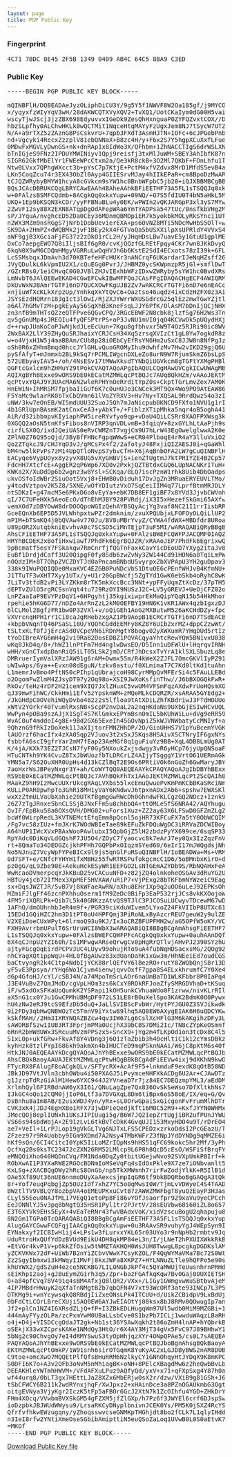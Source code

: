 ```yaml
---
layout: page
title: PGP Public Key
---
```

### Fingerprint

<pre>4C71 7BDC 0E45 2F5B 1349 0409 AB4C 64C5 8BA9 C3ED</pre>

### Public Key

<pre>
-----BEGIN PGP PUBLIC KEY BLOCK-----

mQINBFlH/DQBEADAeJyzOLiphDiCU3Y/9g5Y5f1NWVF8W2Oa185gf/j9MYCODUNA
x/yqyxfzWIyYqV3wH/28dAKWCQTXVyXQV2+TvXQ1/UotCKaIym0dG00H5vaibXUs
wscyTjwJScj3jzZBX698EdyuvvxIGeDk9ZesQhHxnguaP0ZYFQZvxtCOX//D0bmD
hbzSLpfhy0ALChwHKLk0wQCTMit1NqceHtqMAYyFzUgxJem8NJ7tSycW7UTZ5li1
N/A+a9rTXZ52ZAznGBPsCskvrU+7qpb3FXdT3AsmHJTN+IOFc+6cJPGebPnb6qFc
nd+Vgcyki4RecxZzzplV81ebQNNaX+B8zc4H/y+F6x2S7Y5hgpXCuXxfLFue37Cv
0MDwFxMGVLyDwnGS+nk+dnRAp1x8IdWo3X/QFhbm+1ZhNACCTIgS6drWSLXNRzAY
bTnIGjeS9FNz2IPDUYMWINiyv1Qpj9reisfj3txMlJuWM+SBEY3AhIbfK87nTRSc
SIGR62GkfMbElYr1FWEeWPcCtxm2a/Qe3kR8ckB+3O2Ml7QKbF+FOnLhfu1TxGzQ
Ntw0LVxx7QPhgWXcct3b+pYsC7p7KtjE+PctM4xfVZdvx8MrD1MfdS5evB4abde2
LKn5CoqZcu74r3EX43ObZl0Ayp4GIIESrvMJay4hIIkEPaR+cm8BpoDzMwARAQAB
tCJQZWRybyBMYW1hcyA8cGVkcm9sYW1hc0BnbWFpbC5jb20+iQJXBBMBCgBBAhsB
BQsJCAcDBRUKCQgLBRYCAwEAAh4BAheAAhkBFiEETHF73A5FL1sTSQQJq0xkxYup
w+0FAlzsBSMFCQdmb+8ACgkQq0xkxYupw+09NQ/+O7S5fdIU0T4bN5aHkL5MP9xC
UKQ+1Ep9bKSQN3kCOr/yyFFBNuBLu4y0EK/wPWIn2vQKJARGpP3xl3yS7MYwfv0S
2ZwVF12sy88X2EXN8ATqpDgOdAFepWAa6YmTYADPsa547tUc/0nsfkbVHg2MtpZd
sP/JYquA/nvghcED52Da0CEy36MDnmQBMDpiER7k5yokbkMOLyRkSYnci1UTCq0f
n2WX3MZm9nsRGgS7jNrb1DobUevierEXA+ps60VNZ8MTi5NDcMwHbS5OlT+wSUPu
SK9DA+2HmPZ+dWQBMk2jvF1BEy2kX4FGTVoQa5bUSXXilpXsUPRldY4VVxS4rent
aWF9gjB3XGciaFjFG37z2zDkO1rCL2H/yJHqHDsLBw7uavE5y1GtuU1gplMEEYer
OxCo7aepgEWO7Q8iIljsBIf6gR0/cvKjQQzfGLREtFpqy4CKr7wn8JKkDvyQN9xN
6kqN0X5wM6CDQmHMgyVGRRuLwOqHVJhGb6KstE2SdI4ECxots78zI39k+6FL/B4W
LcSSMsbqxJDmAvh3d70KBTefeHFcHUXr3nANCrqF6UKardarIJeNqHZsff2678Oi
JVyQDulkL6kVpmIU2X1/cQuEGg0PvrJ/JHBMZ0ycSKWpmzpR5jGl+smflDwTMwS6
/GZrRBs0/1eiCHvqC0G0JVBlZHJvIExhbWFzIDxwZWRyby5sYW1hc0BvdXRsb29r
LmNvbT6JAlQEEwEKAD4CGwEFCwkIBwMFFQoJCAsFFgIDAQACHgECF4AWIQRMcXvc
DkUvWxNJBAmrTGTFi6nD7QUCXOwFKgUJB2Zv7wAKCRCrTGTFi6nD7e6nEACc+emZ
xnjiuWfXcKLkXrpzUp/YnhkqXkYtQvC6+Oaztso46uqdz4ixCdzHZFX0z3AiXVLO
JSYsEzdHQRrn183gIct3lOwI/RjZXJYWrrWXUSGdrcG25qlEz2mwTGwYZjtl7VMc
a6Al7hGMvTzM+pgkEyAy56SqXhB3KneFsqLJJY6PfK/OlAsM7bDnIjQCjNHXJdj5
zn3nfB9mTHTsQZzeQTFPve6QGvCPQ/3RGcEBWF2N8cbk8jlzfSg76H2Ws3Tn1ZJk
qv5gGnUMp4sJREQIu4fyQFSPtrPS+aP3JvNU1mVI0jqO4KCVwOk5pUQydHXj+Qjn
d++rwpJUaKoCoPJwNjkdJLeEcUun+7Kgu8gfbhvxr5W9T4Oz5RJRi90ic8WV7OHV
2WxBAX2LlY39ZHyQuSRJhaixYCRJCsH34Xq5zrsqXVIzCt1gL0Yw7ogkdR8zmAH9
w+o4VjxH1W5j4maBBAm/CUb8p28iOEbCyEfRsYN6Hm2uSxC8JJW8n8NfPgJzv5iO
oSh0R6xZHhmBmqd0hccJYlGHLvQuoGROMyIhu9dwhfzMv7Hw2vIKD29gjQ6UvAlg
pySfAfyT+mJmmxb2BL9kSq7rPCMLIWgcnDXLeZo8urN9W7RjumSkmZ6bsLpSYY2g
572UEbyayIAV5+/oh/4NsESv17tMWwXksdTYNbQiUGVkcm8gTGFtYXMgPHBlZHJv
QGFtcGxlcm9hZHMuY29tPokCVAQTAQoAPgIbAQULCQgHAwUVCgkICwUWAgMBAAIe
AQIXgBYhBExxe9wORS9bE0kECatMZMWLqcPtBQJc7AUqBQkHZm/vAAoJEKtMZMWL
qcPtvxYQAJ9Y3UAcMA6N2wleRPHYnOeRrditYpZ0s+CkptTGrLmvZex7AM0KkFU5
HnEWiN+IhMRSM7fpjbaIiGUf6K7c0uHUJo3CNCek3MT9Qx4Wo9PO9AtEAW86+CzU
F5YaMc9wlarRK0bTxCbQVmn61lVoZYRXV3+Hv7Ny+TXQSAL9RrdQwz54o3zI8RAJ
uNW/3kw7eOnEB/WI5mdUUU32SuoJ5Qh7mJaNicpub0KNCD9FXfo1NVU1g1rIGdf+
4b1GRlUpnBAsmK2atCnxCeA3+yAbkT+/+FiblzXTipMhka5nqr4oB5oghA41vSHw
AiR/d32ibbmpvKIyiaphPW5ireRYvfyo9qp+vDaU4QiLCSRr8XAOFPXWsg3kIlZV
0XGQQ2aOsN5tnKfsFibos8nVIRP3qnVDLvmB+3fqiqV+8zxGYLhLtAaPjh9sGPTZ
cirfLSX0Q/ixdJQeiUAS0eRvCWMZnT7vgjCm9U7hLrW43EgOwelglwwA2K0eD93X
ZPlN0Z76Q95oQjd/3ByBfFHNcFgpqWWwS+eCR04PlboqE4rR4aY3lluVxiO2zHK/
Qo2ZTqkcJ9/CHJYqO3vJ/gMCsPx4f2/2afotyJ48FxjiQIZAESJ0i+qGaWhlEvnh
bM4nw5lkPvPs7zM14UpQTloNvpS7ybvCfH+X6jAqBnbOFA2LW7gCuQINBFlH/FEB
EACyqe6VypUOyx8yzyvX8UG5vXyGHBVjS+ienZTUgtmJ7ktPRIYZE4B2Cp57/6xg
FdcHH7XtcfcE+AggER2qP6Wp67XQ0v2PxkjQZTBtdxCGQ6LUpNACNKrITuH+xPRY
KWKa2X/XuDdDp6b2wgnz3w8Ysl+SCKqa/0LQ7iscPznW1rhk8Uib4DbOadpsJB4M
ukvOSfoIdWBr2SiuOot5Vxj8+EHWB0vDiduh17DvJgZn3MRuaERYEUVLTMo/2ubs
y4todVztpov2K5Z8/5XNE/wOfYDIutzVxO7SqCeiIIM4q77LprfBtmMRJDLY1ShG
ntSDKzI+g47mcM5e6PKxD6o8vEyYa+ebK7DB8EF1giBF7x8YVd3JjvbCWVnh94lY
qI/7C7UFeHXk5AeoEcO/dThEhMJBY928PVRdj/iX3I5xHezefSkGmi65AXfw4b34
vemXOd7zDBYOwW8drDOOQpoWGIzQehAYBSQyAcjYg3vaf8NC21I1rrIisbRR5o1d
GceEQnXb6EP5D5JVLWhhpxtwPZr2dmknim/zxuXPQUbjxLFOFOyOLQiLlUP2QRFj
mP1M+bTSmKQ4j0bQVAw4v770Ju/BV8uMBrYvyZ/CYWA4fdWX+MBDfdr8URoau8sv
U89pOR2XutqbkniEvvhvA0c7SCSD5ciMnTEjpT3uF5MI/wARAQABiQRyBBgBCgAm
AhsCFiEETHF73A5FL1sTSQQJq0xkxYupw+0FAlzsBWEFCQWFPJACQMF0IAQZAQoA
HRYhBCDEK2xBofiHxwiawf7PhdFk6EgrBQJZR/xRAAoJEP7PhdFk6EgrixwQAIJJ
9pBcmatf5esY7FSkakqw7RmCnrfjfQGTnFaxkCavYicDEoUD7YXyg2itaJv8dXUe
EuBf1DrdjdCaff3U20QipgF0fy8Sdb6zwZvNy3ZW144Cd91HON6a0TqiLmPWXgxm
n0QdzIM+8T7OhpZVCZDYTJd0aPncamBNbdU5vyrpxZbXVPApU3YH2guDpav34ilq
338k9IWuPQQIQDe0MxaKVC4EZGB0PuNDcVbS1DtuOE6cPEnfWHJvB4KfmNU+BMNw
J1TTuTF3wXHT7Xyy1UTx/y+U1r20GpBWcfj5ZgTYd1GwK6ebSkb4oRyhC8wKcCnK
7LiTv3tfdB2vPi3LYZKkm8rTK5mkXccBcc3NNt+ypFFyUqmZtXcDz/37pTH5rgFg
dEPTvZUlO5rgRCSsnVqt4tu7J9RzOYI9NUSzJ2C+LV5yGREVJ+UeOjCFZ02oLFsC
LnPZaaIaP9EVYPzDqV1+6HPgyhtj35kgixiwprEkMaQipYQqN15b54HkMhorINUN
rpehie5hKG6D77/nDZo4ArRnZzL2kM0OEFBY19HN6K1vKR1AWx4qzbIgxzDJvt1b
6lCLMol2BgfzFR1bw0P32VXl+v/oQiGEh1AoGzMXButwM526aKCHdDZy+fpcbEM8
VXVrcnqHPH1rr1Ci8caJgRHebzxgAZ1Pb9AopB1ECRCrTGTFi6nD7TSdEACBpbtq
+kbpbVNqnTQ46PSaSL18U/YQOhCGddEEMFy8KZ8Y6UIb2xrMZ+dppCZzwWt/bYHl
tSLtxKLf0fJjErcASd0VCpeVN6iRDnMgtY8bogv02yXWXumR7YHqDUd5rtIzZL0g
tYoDIBreAYG6mH4g2vi9Ra82DosEDBZ1POVACqyaYhtcRewYQW5BN1vxU038LOUP
wKq0JkD4q/8+/hWZ1lnPtFm7Hd4nglwDwsEO/D5Inn1uDFWlU+lHqrqvIRNHMCz9
wHH/xGnCTxdpDanRiQ5iLT05LSkZjmD/CRfJhDcsxTvYrA1klSXLSbuzLq8eGQd+
DMRruerIymValXRzJAW91g6rAM+Dwmx55m/R4kWeX2ZJFL7OmcGKVlIyPZ91P6qj
uWIwAps/6ya++Evxn08dEguN/tzkv8astu/f0XLmimaT7C7Kd0ltKd1tuAhnVMgJ
L1memrJvBmo4PftNS0cPIhp1qUbrajcoH98CyrMMpQvMFErSi4c5FAuLLEBdCP/M
o2OgomFwZlmM4ZJsyDT97y2Oq98o+XSI9JwXoKsfinThw//J6bBXOGQkFwR+vQ6p
RkOv/teHz4rDF2H21cem9XIQ7JxlZHuxC5vwUM4VFSmFqzAXdwFrUoHQsmXO+ipL
qJ39mwFihWC/CkkHmi1Efv5zYpsknWM+zMQeMLkCDQRZR/xsARAA5GYEdg2+wYit
/JkGHdpC0OVehiWQyDvbo482z2s5lfloa9tAtXDiLZhfKBdriwJ3FTdHOUUoO80i
xWtV2YOrkr40TvumlRxsN8+ScpP2nvDaL2a2nqHKdaNs9UXbGjESIwHCvUQLWgmo
WwPyn4pOBa9szAJjX1SgT4S7KlGmkxEPYmBsn0mIL5bKUhWiLu+dVg9eRR59yQ8D
WvAC0uf4mddoI4g8E+9Bd2GX65ExeIh45GOvNpiZ5kWJVNWbatyCcMNIyf+awmxG
9QhznG9fRkIzDoXek11JaXIjtorFMNZHhDP/2O/GioUHHS7V1pYuBcemYVGKbok8
lAUOrzf6hacIfx4zXA0Sqp2VJuov3t2xSxJ5Kqs8HSAivXSCTNryIF6gxNYsgR14
fsbbfA6scI9gfrYar2mM7fEap23AeMGf8q1guFiuYz9BB+XqL4DB8LmUg0ATQKZZ
K/4jA/KXk73EZ2TJCsN7fyF0Gy5NXoukZxjsdwgy3vR6yHCp76jyUpQNSoaF5WCF
HTuCNTkh9YK4CvuZ8TxJbWUozfbTLDRCrLZ4AIjyTSgggY1VrtO61UERmAGkhfAS
YMN5a7/S62OuXHR0UpHs4d13kCZlBqT2E9Os6PRtiVOk6nGoZh6GwMaryJBYia+Z
7aoHxrWsJBPeyNxgr3Y+ah/CoWYTQQ0AEQEAAYkCPAQYAQoAJgIbDBYhBExxe9wO
RS9bE0kECatMZMWLqcPtBQJc7AVhBQkFhTx1AAoJEKtMZMWLqcPt2ScQAIh0UQEo
MAakZ9hH9IzMwcUUXrUkcgRAqLVXbs55lxcEmuQwuePvKmPmKCbBKaSRciNmA3B+
KULLP0AR0pwhpTo3GhRi8MH1yVaY6KNdwvJ6tpxnAOx2Ab6+spshw7EWXSKlMSLm
wxXzZtmULVaUbXahie20UTKfBgmgGwRWcDh0GhndwFKLCgzGQ2NOcz+Iznk9JUO3
26Z7zTgJRnxe5bnCL5SjBJNxFFm5u8chbbQA+ttOMLe5fS6NRA42/AQYhuguaOkR
QvIF/EpBku58a0OXsQVH/DMG02+uFors1Xuz+ZZ2ay63X6LFSwD0GFZmZLgZl9kb
bcWf0WirpRedL3KVTNEMctEfqEmm8pQcnl5ojHR73KFCuFX7a5tY0ObWCQIMa+ha
/Fg7vc58zIUz+fmJKrK7WOdWBIeTae89kEFuZkFDQuWgOC3iRRVaZDCWIBoyFFK8
A64hUP1IWcXVxPBAxWooPAwlubxI5QpbGjZ5lH2zbdzPyYX699ce/6sqSP332m+z
RpYAdc0DiKqVLdGQshF7JU5O4/ZOyC7fyaocvc8k7eArJ7ey0Qx3IzZqzFnVypGD
rt+8QmaTo34DEOGZcjkhPFHh7GQPbPxOIqzmSYed60/6eIrI17mJWQgdsjNhfKLz
No5NJnuZ7VcyWpFYPeBICx9l9js5qnGlFuRSuQINBFlH/IoBEADWa+Ms+VRM2P+M
0d7SFT+e/CNfcFYHYH1fxMBHz55fwRTRSPufokgcmcC1D6/5oBMnbxKirO+d8bfp
pz0gG/qL9Zbe90E+AekuHckESyWR1EEFGO2LsNTGEmAZYDb9S/RbNQAHxFeA96mc
WwRcaoDVmerpcqYJkKBuD25vCACuuNFD+z82jZQ4olnkoheOSGAv3dRuYG2UoO7A
HBfUy4jcb72IfMex3XpMEF5HVXAW/uRiP7+VjPExg28bTKFbmNYWzeiC9EagdjTJ
sx+DqsJWZTJR/5vB7Vj8kWFaeAwRN/aXhu8EHr1Xp9q2uOO6uLeJ92EPKsOhy+r9
MZmiFJlgFf46zcnPXhhuOserm1fM9ZeDc0BiFp3EaP532rjJCs8vkKXOojoWPFmF
4FM5riXQRLPk+Qib7L5k40GNKzzAtvQS9TJlC3PJCOSuLUCwyvTDcewM67wD7qWQ
1AFhO/dmOUhnhbJeR4m9f+/PGR39ciKduWIvem5LYxoZ24FkVIIbP8UTXc61IiX5
15EDd1GQiHZC2hm3D1tPT0oU4HPFQmj3PiRoNLxByAzcrREU7geuW2y9ulZEPdFk
V2XEiDoeCUxWPyt+6lrmoQ93u9KJ/Ix3oCRZBFUPFMH2w/aG5OPfW5oKY/VCyJ4H
FXH9AvrrbmUPulT6SrUruWCI8WbX3wARAQABiQI8BBgBCgAmAhsgFiEETHF73A5F
L1sTSQQJq0xkxYupw+0FAlzsBWEFCQWFPFcACgkQq0xkxYupw+0auhAAnDQfFbtl
6X4qCJnpUzYZI60h/Is1MFwgwARseQrwgCv0pHgRrQTlvjAHvPJ2390SYzhULzt9
ajtyFGcgOqEirdPCPVJUC4LUyv99ohujRTo9uA4fubNqHDSacxsMG/2QOg92FRyX
nhCYagXQt1ppWqU+4HL0fBgAUwz83xdUanDahKixGw3m/HhNEeiEd7oudCGSAgVC
baCtvyngR2k4C1tp4NdbIjYCK88rlQEfVY6lBezRO+rutY8ZWQbQnjS8r13DkUz9
yF5vE3Rpsya/rYHq6Wo1Cjvm4ienwjqvvOxfF7gpa8S4ELxkhrumfC7Y0Xe4YDUf
d6p4GfoHJ/cYl/cSBJ4N/a74MpoTmSrLAOr6naUmBaTD1WLKFbbr8P0IaPq4cnax
J3E4VuBvZ7QmJMdD/cgVpLHOm3zs6kCxY0ROkRFJoaZfySMRGDVhaD+tKSuqnKw1
iF/w5xdOxSFKaUoQumkK2YSPapi1kOH5unkCVhuaWdo0F1zrww/nivKLrRIloSyP
aX5nG1cx0YJu1GwCPMhUBMgDF972LS1LE8rB0uXelSpo3KAK2BdmK0O0PywxNNxR
hU4zNw2eRJ9tcS9EfzDb5duQ+JaLlSVIBScFvbWr/HytPYJGU0Z3SVJikwdkoxyJ
9i2FDy3qbHwQNBWOzTc5TmnV9iYxtw89lhq5AQ0EW6AXygEIAK6H6uQDCYKwKc3C
kSkfMAH//2Hm3IXRYNQAZBZcw4qv3IW67Lg6CslXcHFlG3M6kAKgihzDFy3L2Oci
sAWORBfSzw1IUB3RT3FprjmPMa0UcjhX39bCBS7DMi2Ic/TN8cZYpKeOSmnfth64
6RnR2bHWdUWx3SRcuuMVzmPPSzx5+SncX9+jYg2m4fLKpOd1on3tcDx8C4l5Nbn6
S1xL0p+ukfGRw+FkvAf8Y4VDng3j6O1zTaZbib3h40cHltiC1ki2cYmsDBkzH432
kyhHzk8tzlPYpI686kh9akmXn4bIHUCTeD9mqPSknNAAi/W6jC8pXtM6s40fmha9
HtkJNJ0AEQEAAYkDcgQYAQoAJhYhBExxe9wORS9bE0kECatMZMWLqcPtBQJboBfK
AhsCBQkBaoyAAUAJEKtMZMWLqcPtwHQgBBkBCgAdFiEEVw4ixj9dXKhN9kwOLv/S
FTycRX8FAlugF8oACgkQLv/SFTycRX+AcAf9F5+lnkmduF9exdK8qOtB58NDFDPE
JBkJD97VtJVln3cbhOWbu4i50PXAGJ5iPvymceNHFXkACDg6U2Ar+CJAwDTza+t+
g1JzrpTdRzGiAlM1Hew6YXC944J2YVneaD7r7jz84EC7DEQzmpYML3/aEdDMLwlQ
XrlmhQyl6FIRBdnAW6yX3I61/QNuLagZpe7Qx836OvSkSeWso7DfXltkhNs7K8Z9
IJkGC4oQo12CQM0jjIoP6Ltf3a7DVGXqL8Dm6tiBpx6oS58oE/IX/eq+G/Qve+a/
DsBnhu8aIm8AB/E2usxWDJ4yn/yRx+sL0OrwGpaiSxGicgonFvFrumMlhDTrD/9h
CVK3xK4jJDJ4EgHXBo1RFX73jwDPieQedjkft16M0C52R9++KxfJYYN0WHMxq+Ye
JMecQOj8eplIUNxh1UKsJIPIUugi5g/B6W7JQ2IepZrtUgjiBR2ufPUnJYWUjy+i
VS66s94sbdWojA+2E91zLvL6tkBVTcDkK4GvqUJI153MxyHDO4u9T/rDrEO4Wrli
ae7+VeIl+1LrPJLop19gVkGLTVg6NJTxLFS5CPEDzxzrkoDdsI2PcGEazU/T85Mj
ZFzez97r9R4Uobby9IGm9XDmd7A2Nsy4TMbKWFrZ3fNpJYdDYNDg9qMMZE6innC6
hKf9sQn/6CI4CitcI0YpK5IiLoMZrIQpNs9hHS51qFC69kokc5hr2Mf/3yPhMdkV
QcfXq2Bs0ksTC23472cZXN26RM52LMlcp9L6P8h8QcD5cEsO/WSFiSfBrqFYROyo
eMNQOiXho640HQDnCVq/FM1Nda0DqZy0tbitUGejwNvo92SVXpUmkP8Irf+kgXrx
RObXwAI1P3YXaRWE2RGOcBDNmIoMSeVqFq4sIdOxPkle9X7ze7iONbvanlt5RYSk
KxLSg+zXACBQgOWy2hRcS8OnGb/np5TkXMWmnh7rirFwZodjYlkK+R5IlB1deAJC
OAe5Xf89Ut36nUE6nnmoDUyXaAexcsjmpIqGR6tf9bkBDQRboBgGAQgA3tQky3Pu
8r+Yof7euqPqbgjZp5OUzIdf7xhZ7YC5o0qMwsI0W/TjmLvVDWyeC4S4TAAD7EaL
BWztlTV9VBLQY8ozbpVA4oEMEUPKxuCvtB7zAWWZMWFbgT8yuQzEayP3H3asWFQh
CLyl55Eeu0NAJfML17VEgQ1etoPp8Fi86vYOfJsaorfpr9Z9xaVu9yeCPCchHnOc
EeJONNlYJ5v3pq8bNgtQ35HSR1Pyl1tr2PJrtV/28sEUVbw68i60iZL8o657KgPe
E3T6XYVk9EHs5EyX+4vEaTeRNr43fwVBAdxVoK/xidVzscuBogU2qhapuju8CtZ+
8N2Gm1TGPa0TcQARAQABiQI8BBgBCgAmFiEETHF73A5FL1sTSQQJq0xkxYupw+0F
AlugGAYCGwwFCQFqjIAACgkQq0xkxYupw+0u3RAAvSR9vuhyYgJ4WEpSyn9IGWCL
EYNakxyf2ICBIwH1ij4+LPs1w3fLurxxYKL65r03UYo3r9nNpHb2rmbtv9JqAFv8
UduRtroHxQUfYdDzBVUd9EikU4DH8qkMP84eL3n/I/jLNeT2hPXUIXWkkRkBaJBC
+EtVGr4kvP1V+p6kkZfOsiw5tWMZTAKHQH0WsJUH8TwwgL8pcgkgDGDKslAMg5Y2
yZCKVKWx72dF+UiWb7B2nYiZCbvVWwX7CsyKZOL/F4QgWYMaVMa7Bc72S0Wt76Zv
Zz2SgyIbmxwi3kMWqyI1MvFj8kxJWFa8XKPZ7+HYLNNuZLTle9hQFPo5e90shT6v
khUYWX2/gdSZuH4ezce5NCKBG7LIL0NGbJkPf4c5QYaMWUjTeUusnhrnPRHdJU00
sEiKhp12aoj+gJBuEymZGirh3q5/Zpr+bazFGAfkqKqw7Bv0Gaj00UXIETSH52Dt
0+a84pfCVq78V491q4sBM4AfxjQ8lQR2/VXx+/LIGy1GWmgvwWuSBtbvAjeM4BvB
4IP7MBdrHWuyK2qXfaTnNMgtBZb7qbQFN4V7xt93WcORf3ate93INCp7L3P5czpW
OTKMg9i+wnYcywsqkQ8RBdjIiZxeONsLPk4ITCUU+d/UikZCBidpV9LxBdUjYPIt
0bFdCtLCQrLBreCXUji5AQ0EW6AYJwEIAOtYj08ksx8bJ8RMv0QOwugIp7anL5Q5
Jf2+plCn1NZ4I6XRsdZLjQ+fP+I3ZBkEDLHugqWm97Ul5wdb0MiM9MZGBi+1KYLN
444mAyFYyzOLPa/zcPxmYwM0UBaLLsbCve0S1bzPb7ICLj1wwduWAqzLBaRHoa3E
o4j+D4j+YISDCcgOdaJT2gk+Nb1st36YSAwXqkh2t86oZmH4lnAP+hYQbrkBoCO3
oSEkjX33wXZCprsKAKe1NMdQy3HtO/r6X4AY3MjT34gVx5FvC97J89BHhwY1FesL
5bNg2c90ChvgOy7eI4dRMYSwuS3tyOpHhjqzXYr4ONpQPAe5/cs0L7sAEQEAAYkC
PAQYAQoAJhYhBExxe9wORS9bE0kECatMZMWLqcPtBQJboBgnAhsgBQkBaoyAAAoJ
EKtMZMWLqcPtOmkP/1W91snh6sirOTGqmK8YuKyAC2xLGJDByBWS2nAR8DUBZXHx
C9toe+omcXwO7MQQEtPlfQfsBHuRRM6NzlkyCY1GNhOhqyHtJYDqX9K8mKPCqoXM
S0DFI6K7o+A3v2OFb3oNvM5nMhiagBK+oNH+8PElcXBagdMw6z2heQwbBvLb2qjz
DEEAKHleYWTmhHWVM+/VFdAFXuLPuz9AQfyQd/yxV+x71+qFXpSxg4Y87h0aZ3fC
wf44urq8/0bLT3gx7HEttLJaZ8XZx6MbERjw0sX2r/dzw/VXiB9g81GSh+J6aKaH
tSbCFWCY6B211k2wdRYnxjhqF/XwJpxz2+xHAinDce3a8PZnOGAUkmbG3QgtzJw0
oitgEVNya3VjyKgr2IczK5tFp5aFBOr6GcJ2XtN7k1ZcOIhfu4YGD+ZHkDrYT547
FHm4XOcq/VVwbmBVXSkGM54gFZXM5jfZlGXp/h7Pz6f3JWYEl6crf6DJspSwDE2c
ioDzpbkJBJWUdWWysu9/LrsaRKCyDNyplbnivnJCEK0Ys/PM5K0jSXZ4RcYSGgoT
QfrfvfhkwEWzugqny/yZhoqsswvcseGNMKpTHGhjdt8bo2fCLk7L1qlyIHdd4QT/
n3IeI8rfw2YNtiXmeOseSGbibAmipttiN5euQSoZaLoq1UVwB0L0S0aEtvK7
=MKOf
-----END PGP PUBLIC KEY BLOCK-----
</pre>

[Download Public Key file](public.asc)

